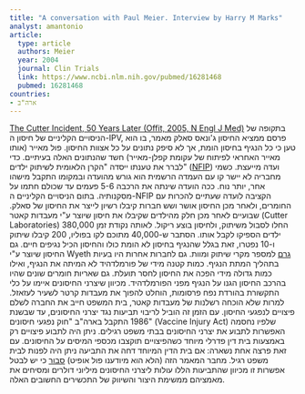 ```yaml
---
title: "A conversation with Paul Meier. Interview by Harry M Marks"
analyst: amantonio
article:
  type: article
  authors: Meier
  year: 2004
  journal: Clin Trials
  link: https://www.ncbi.nlm.nih.gov/pubmed/16281468
  pubmed: 16281468
countries:
- ארה"ב
---
```


[The Cutter Incident, 50 Years Later (Offit, 2005, N Engl J Med)](https://www.ncbi.nlm.nih.gov/pubmed/15814877)
בתקופה של הניסויים הקליניים של חיסון ה-IPV, פרסם ממציא החיסון ג'ונאס סאלק מאמר, בו הוא טען כי כל הנגיף בחיסון הומת, אך לא סיפק נתונים על כל אצוות החיסון. פול מאייר (אותו מאייר האחראי לפיתוח של עקומת קפלן-מאייר) חשד שהנתונים האלה בעיתיים. כדי לברר את טענתו ייסדה "הקרן הלאומית לשיתוק ילדים" ([NFIP](https://en.wikipedia.org/wiki/March_of_Dimes)) ועדה מייעצת. כשמי מחבריה לא יישר קו עם העמדה הרשמית הוא גורש מהועדה ובמקומו התקבל מישהו אחר, יותר נוח. ככה הועדה שינתה את הרכבה 5-6 פעמים עד שכולם חתמו על מסקנותיה.
בתום הניסויים הקליניים ה-NFIP הקציבה לועדה שעתיים להכרות עם החומרים, ולאחר מכן החיסון אושר ושש חברות קיבלו רשיון לייצר את החיסון של סאלק.
שבועיים לאחר מכן חלק מהילדים שקיבלו את חיסון שיוצר ע"י מעבדות קאטר (Cutter Laboratories) החלו לסבול משיתוק, ולחיסון בוצע ריקול. לאותה נקודת זמן 380,000 ילדים הספיקו לקבל אותו. הסתבר ש-40,000 מתוכם לקו בפוליו, 200 קיבלו שיתוק ו-10 נפטרו, זאת בגלל שהנגיף בחיסון לא הומת כולו והחיסון הכיל נגיפים חיים. גם החיסון שיוצר ע"י Wyeth [גרם](https://www.ncbi.nlm.nih.gov/pmc/articles/PMC2928990) למספר מקרי שיתוק ומוות. גם לחברות אחרות היו בעיות בתהליך המתת הנגיף. כמות קטנה מידי של פורמלדהיד לא המיתה את הנגיף, ואילו כמות גדולה מידי הפכה את החיסון לחסר תועלת. גם שאריות חומרים שונים שהיו בהרכב החיסון הגנו על הנגיף מפני הפורמלדהיד.
מכיוון שיצרני החיסונים איימו על כלי התקשורת בהורדת נפח פרסומות, הוחלט להפוך את מעבדות קרטר לשעיר לעזאזל. למרות שלא הוכחה רשלנות של מעבדות קאטר, בית המשפט חייב את החברה לשלם פיצויים לנפגעי החיסון. עם הזמן זה הוביל לריבוי תביעות נגד יצרני החיסונים, עד שבשנת 1986 התקבל בארה"ב "חוק נפגעי חיסונים" (Vaccine Injury Act) שלפיו נחסמה האפשרות לתבוע את יצרני החיסונים בבתי משפט רגילים. ניתן היה לתבוע פיצויים רק באמצעות בית דין פדרלי מיוחד כשהפיצויים תוקצבו מכספי המיסים על החיסונים. עם זאת פרצה אחת נשארה: אם בית הדין המיוחד דחה את התביעה ניתן היה לפנות לבית משפט רגיל. מחבר המאמר הזה (הלא הוא מיודענו פול אופיט) [סבור](https://www.ncbi.nlm.nih.gov/pmc/articles/PMC1383764) כי יש לבטל אפשרות זו מכיוון שהתביעות הללו עולות ליצרני החיסונים מיליוני דולרים ומסיחים את מאמציהם ממשימת היצור והשיווק של התכשירים החשובים האלה.
